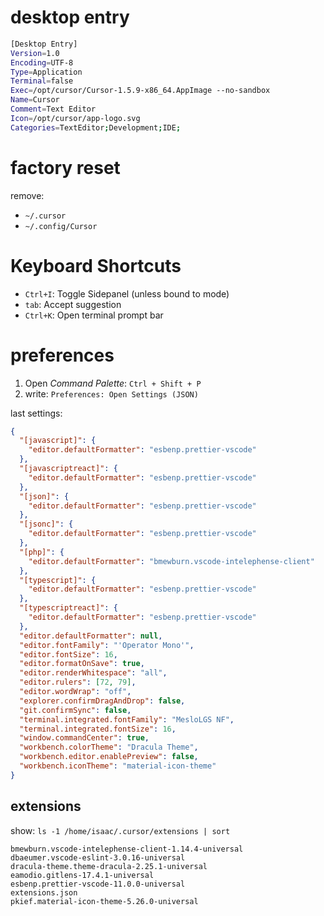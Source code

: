 # desktop entry

```sh
[Desktop Entry]
Version=1.0
Encoding=UTF-8
Type=Application
Terminal=false
Exec=/opt/cursor/Cursor-1.5.9-x86_64.AppImage --no-sandbox
Name=Cursor
Comment=Text Editor
Icon=/opt/cursor/app-logo.svg
Categories=TextEditor;Development;IDE;
```

# factory reset

remove:

- `~/.cursor`
- `~/.config/Cursor`

# Keyboard Shortcuts

- `Ctrl+I`: Toggle Sidepanel (unless bound to mode)
- `tab`: Accept suggestion
- `Ctrl+K`: Open terminal prompt bar

# preferences

1. Open _Command Palette_: `Ctrl + Shift + P`
1. write: `Preferences: Open Settings (JSON)`

last settings:

```json
{
  "[javascript]": {
    "editor.defaultFormatter": "esbenp.prettier-vscode"
  },
  "[javascriptreact]": {
    "editor.defaultFormatter": "esbenp.prettier-vscode"
  },
  "[json]": {
    "editor.defaultFormatter": "esbenp.prettier-vscode"
  },
  "[jsonc]": {
    "editor.defaultFormatter": "esbenp.prettier-vscode"
  },
  "[php]": {
    "editor.defaultFormatter": "bmewburn.vscode-intelephense-client"
  },
  "[typescript]": {
    "editor.defaultFormatter": "esbenp.prettier-vscode"
  },
  "[typescriptreact]": {
    "editor.defaultFormatter": "esbenp.prettier-vscode"
  },
  "editor.defaultFormatter": null,
  "editor.fontFamily": "'Operator Mono'",
  "editor.fontSize": 16,
  "editor.formatOnSave": true,
  "editor.renderWhitespace": "all",
  "editor.rulers": [72, 79],
  "editor.wordWrap": "off",
  "explorer.confirmDragAndDrop": false,
  "git.confirmSync": false,
  "terminal.integrated.fontFamily": "MesloLGS NF",
  "terminal.integrated.fontSize": 16,
  "window.commandCenter": true,
  "workbench.colorTheme": "Dracula Theme",
  "workbench.editor.enablePreview": false,
  "workbench.iconTheme": "material-icon-theme"
}
```

## extensions

show: `ls -1 /home/isaac/.cursor/extensions | sort`

```
bmewburn.vscode-intelephense-client-1.14.4-universal
dbaeumer.vscode-eslint-3.0.16-universal
dracula-theme.theme-dracula-2.25.1-universal
eamodio.gitlens-17.4.1-universal
esbenp.prettier-vscode-11.0.0-universal
extensions.json
pkief.material-icon-theme-5.26.0-universal
```
